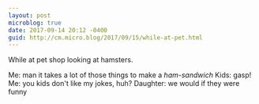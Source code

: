 ```yaml
---
layout: post
microblog: true
date: 2017-09-14 20:12 -0400
guid: http://cm.micro.blog/2017/09/15/while-at-pet.html
---
```

While at pet shop looking at hamsters. 

Me: man it takes a lot of those things to make a _ham-sandwich_
Kids: gasp!
Me: you kids don't like my jokes, huh?
Daughter: we would if they were funny 
